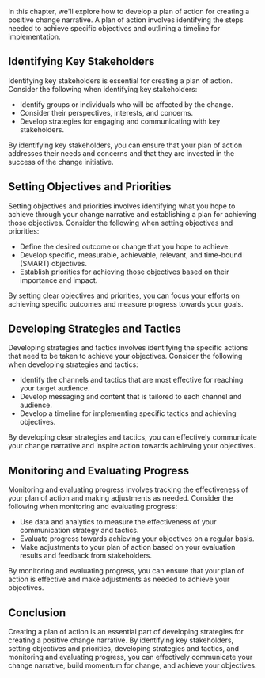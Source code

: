 
In this chapter, we'll explore how to develop a plan of action for creating a positive change narrative. A plan of action involves identifying the steps needed to achieve specific objectives and outlining a timeline for implementation.

Identifying Key Stakeholders
----------------------------

Identifying key stakeholders is essential for creating a plan of action. Consider the following when identifying key stakeholders:

* Identify groups or individuals who will be affected by the change.
* Consider their perspectives, interests, and concerns.
* Develop strategies for engaging and communicating with key stakeholders.

By identifying key stakeholders, you can ensure that your plan of action addresses their needs and concerns and that they are invested in the success of the change initiative.

Setting Objectives and Priorities
---------------------------------

Setting objectives and priorities involves identifying what you hope to achieve through your change narrative and establishing a plan for achieving those objectives. Consider the following when setting objectives and priorities:

* Define the desired outcome or change that you hope to achieve.
* Develop specific, measurable, achievable, relevant, and time-bound (SMART) objectives.
* Establish priorities for achieving those objectives based on their importance and impact.

By setting clear objectives and priorities, you can focus your efforts on achieving specific outcomes and measure progress towards your goals.

Developing Strategies and Tactics
---------------------------------

Developing strategies and tactics involves identifying the specific actions that need to be taken to achieve your objectives. Consider the following when developing strategies and tactics:

* Identify the channels and tactics that are most effective for reaching your target audience.
* Develop messaging and content that is tailored to each channel and audience.
* Develop a timeline for implementing specific tactics and achieving objectives.

By developing clear strategies and tactics, you can effectively communicate your change narrative and inspire action towards achieving your objectives.

Monitoring and Evaluating Progress
----------------------------------

Monitoring and evaluating progress involves tracking the effectiveness of your plan of action and making adjustments as needed. Consider the following when monitoring and evaluating progress:

* Use data and analytics to measure the effectiveness of your communication strategy and tactics.
* Evaluate progress towards achieving your objectives on a regular basis.
* Make adjustments to your plan of action based on your evaluation results and feedback from stakeholders.

By monitoring and evaluating progress, you can ensure that your plan of action is effective and make adjustments as needed to achieve your objectives.

Conclusion
----------

Creating a plan of action is an essential part of developing strategies for creating a positive change narrative. By identifying key stakeholders, setting objectives and priorities, developing strategies and tactics, and monitoring and evaluating progress, you can effectively communicate your change narrative, build momentum for change, and achieve your objectives.
